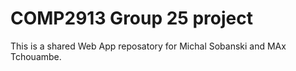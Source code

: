 # COMP2913 Group 25 project
This is a shared Web App reposatory for Michal Sobanski and MAx Tchouambe. 


